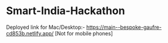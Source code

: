 # Smart-India-Hackathon

Deployed link for Mac/Desktop:-
https://main--bespoke-gaufre-cd853b.netlify.app/
[Not for mobile phones]
